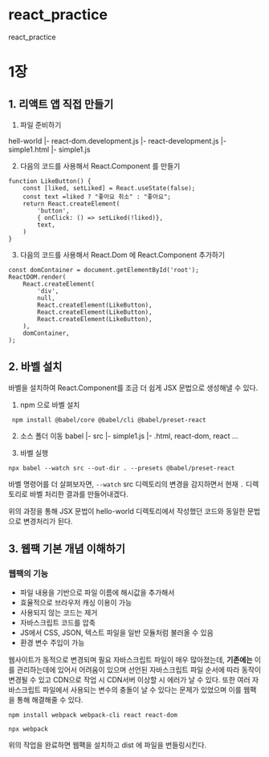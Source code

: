 # react_practice
react_practice


# 1장 

## 1.  리액트 앱 직접 만들기

1. 파일 준비하기

hell-world 
 |- react-dom.development.js
 |- react-development.js 
 |- simple1.html
 |- simple1.js

2. 다음의 코드를 사용해서 React.Component 를 만들기
```
function LikeButton() {
    const [liked, setLiked] = React.useState(false);
    const text =liked ? "좋아요 취소" : "좋아요";
    return React.createElement(
        'button',
        { onClick: () => setLiked(!liked)},
        text,
    )
}

```

3. 다음의 코드를 사용해서 React.Dom 에 React.Component 추가하기
```
const domContainer = document.getElementById('root');
ReactDOM.render(
    React.createElement(
        'div',
        null,
        React.createElement(LikeButton),
        React.createElement(LikeButton),
        React.createElement(LikeButton),
    ), 
    domContainer,
);
```

## 2. 바벨 설치
바벨을 설치하여 React.Component를 조금 더 쉽게 JSX 문법으로 생성해낼 수 있다.

1. npm 으로 바벨 설치

```
 npm install @babel/core @babel/cli @babel/preset-react
```

2. 소스 폴더 이동
 babel
    |- src
        |- simple1.js
    |- .html, react-dom, react ...

3. 바벨 실행
```
npx babel --watch src --out-dir . --presets @babel/preset-react
```
바벨 명령어를 더 살펴보자면, `--watch` src 디렉토리의 변경을 감지하면서 현재 `.` 디렉토리로 바벨 처리한 결과를 만들어내겠다.


위의 과정을 통해 JSX 문법이 hello-world 디렉토리에서 작성했던 코드와 동일한 문법으로 변경처리가 된다. 


## 3. 웹팩 기본 개념 이해하기

### 웹팩의 기능
- 파일 내용을 기반으로 파일 이름에 해시값을 추가해서  
- 효율적으로 브라우저 캐싱 이용이 가능
- 사용되지 않는 코드는 제거
- 자바스크립트 코드를 압축
- JS에서 CSS, JSON, 텍스트 파일을 일반 모듈처럼 불러올 수 있음
- 환경 변수 주입이 가능


웹사이트가 동적으로 변경되며 필요 자바스크립트 파일이 매우 많아졌는데, __기존에는__ 이를 관리하는데에 있어서 어려움이 있으며 선언된 자바스크립트 파일 순서에 따라 동작이 변경될 수 있고 CDN으로 작업 시 CDN서버 이상할 시 에러가 날 수 있다. 또한 여러 자바스크립트 파일에서 사용되는 변수의 충돌이 날 수 있다는 문제가 있었으며 이를 웹팩을 통해 해결해줄 수 있다. 



```
npm install webpack webpack-cli react react-dom

npx webpack
```

위의 작업을 완료하면 웹팩을 설치하고 dist 에 파일을 번들링시킨다.







